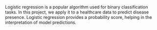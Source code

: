 Logistic regression is a popular algorithm used for binary classification tasks. In this project, we apply it to a healthcare data to predict disease presence. Logistic regression provides a probability score, helping in the interpretation of model predictions.

